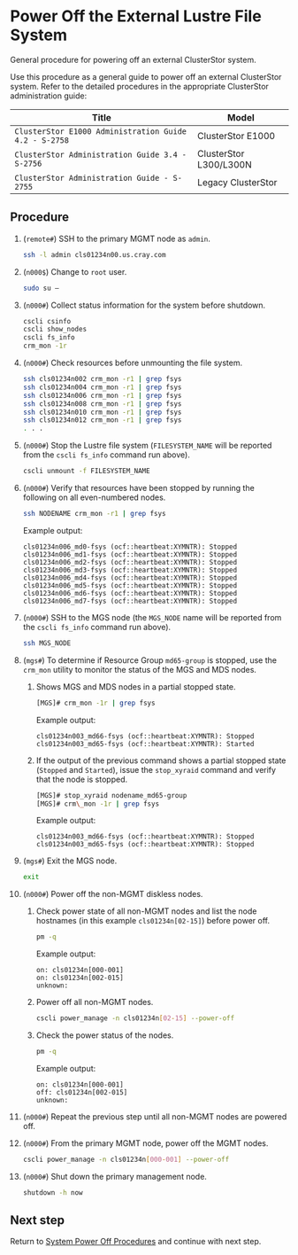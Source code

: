 # Power Off the External Lustre File System

General procedure for powering off an external ClusterStor system.

Use this procedure as a general guide to power off an external ClusterStor system. Refer to the detailed procedures in the appropriate ClusterStor administration guide:

| Title                                                 | Model                  |
|-------------------------------------------------------|------------------------|
| `ClusterStor E1000 Administration Guide 4.2 - S-2758` | ClusterStor E1000      |
| `ClusterStor Administration Guide 3.4 - S-2756`       | ClusterStor L300/L300N |
| `ClusterStor Administration Guide - S-2755`           | Legacy ClusterStor     |

## Procedure

1. (`remote#`) SSH to the primary MGMT node as `admin`.

    ```bash
    ssh -l admin cls01234n00.us.cray.com
    ```

1. (`n000$`) Change to `root` user.

    ```bash
    sudo su –
    ```

1. (`n000#`) Collect status information for the system before shutdown.

    ```bash
    cscli csinfo
    cscli show_nodes
    cscli fs_info
    crm_mon -1r
    ```

1. (`n000#`) Check resources before unmounting the file system.

    ```bash
    ssh cls01234n002 crm_mon -r1 | grep fsys
    ssh cls01234n004 crm_mon -r1 | grep fsys
    ssh cls01234n006 crm_mon -r1 | grep fsys
    ssh cls01234n008 crm_mon -r1 | grep fsys
    ssh cls01234n010 crm_mon -r1 | grep fsys
    ssh cls01234n012 crm_mon -r1 | grep fsys
    . . .
    ```

1. (`n000#`) Stop the Lustre file system (`FILESYSTEM_NAME` will be reported from the `cscli fs_info` command run above).

    ```bash
    cscli unmount -f FILESYSTEM_NAME
    ```

1. (`n000#`) Verify that resources have been stopped by running the following on all even-numbered nodes.

    ```bash
    ssh NODENAME crm_mon -r1 | grep fsys
    ```

    Example output:

    ```text
    cls01234n006_md0-fsys (ocf::heartbeat:XYMNTR): Stopped
    cls01234n006_md1-fsys (ocf::heartbeat:XYMNTR): Stopped
    cls01234n006_md2-fsys (ocf::heartbeat:XYMNTR): Stopped
    cls01234n006_md3-fsys (ocf::heartbeat:XYMNTR): Stopped
    cls01234n006_md4-fsys (ocf::heartbeat:XYMNTR): Stopped
    cls01234n006_md5-fsys (ocf::heartbeat:XYMNTR): Stopped
    cls01234n006_md6-fsys (ocf::heartbeat:XYMNTR): Stopped
    cls01234n006_md7-fsys (ocf::heartbeat:XYMNTR): Stopped
    ```

1. (`n000#`) SSH to the MGS node (the `MGS_NODE` name will be reported from the `cscli fs_info` command run above).

    ```bash
    ssh MGS_NODE
    ```

1. (`mgs#`) To determine if Resource Group `md65-group` is stopped, use the `crm_mon` utility to monitor the status of the MGS and MDS nodes.

    1. Shows MGS and MDS nodes in a partial stopped state.

        ```bash
        [MGS]# crm_mon -1r | grep fsys
        ```

        Example output:

        ```text
        cls01234n003_md66-fsys (ocf::heartbeat:XYMNTR): Stopped
        cls01234n003_md65-fsys (ocf::heartbeat:XYMNTR): Started
        ```

    1. If the output of the previous command shows a partial stopped state (`Stopped` and `Started`), issue the `stop_xyraid` command and verify that the node is stopped.

        ```bash
        [MGS]# stop_xyraid nodename_md65-group
        [MGS]# crm\_mon -1r | grep fsys
        ```

        Example output:

        ```text
        cls01234n003_md66-fsys (ocf::heartbeat:XYMNTR): Stopped
        cls01234n003_md65-fsys (ocf::heartbeat:XYMNTR): Stopped
        ```

1. (`mgs#`) Exit the MGS node.

    ```bash
    exit
    ```

1. (`n000#`) Power off the non-MGMT diskless nodes.

    1. Check power state of all non-MGMT nodes and list the node hostnames \(in this example `cls01234n[02-15]`\) before power off.
  
        ```bash
        pm -q
        ```
  
        Example output:
  
        ```text
        on: cls01234n[000-001]
        on: cls01234n[002-015]
        unknown:
        ```
  
    1. Power off all non-MGMT nodes.
  
        ```bash
        cscli power_manage -n cls01234n[02-15] --power-off
        ```
  
    1. Check the power status of the nodes.
  
        ```bash
        pm -q
        ```
  
        Example output:
  
        ```text
        on: cls01234n[000-001]
        off: cls01234n[002-015]
        unknown:
        ```

1. (`n000#`) Repeat the previous step until all non-MGMT nodes are powered off.

1. (`n000#`) From the primary MGMT node, power off the MGMT nodes.

    ```bash
    cscli power_manage -n cls01234n[000-001] --power-off
    ```

1. (`n000#`) Shut down the primary management node.

    ```bash
    shutdown -h now
    ```

## Next step

Return to [System Power Off Procedures](System_Power_Off_Procedures.md) and continue with next step.
